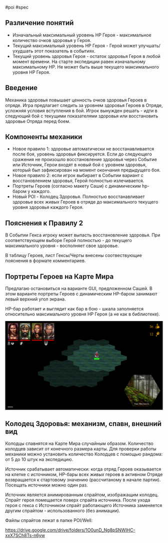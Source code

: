 #poi #spec

## Различение понятий

- Изначальный максимальный уровень HP Героя - максимальное количество очков здоровья у Героя. 
- Текущий максимальный уровень HP Героя - Герой может улучшать/ухудшать этот показатель в событиях.
- Текущий уровень здоровья Героя - остаток здоровья Героя в любой момент времени. На старте экспедиции равен изначальному максимальному HP. Не может быть выше текущего максимального уровня HP Героя.


## Введение

Механика здоровья повышает ценность очков здоровья Героев в отряде. Игра предлагает  следить за уровнем здоровья Героев в Отряде, усложняя условия вступления в бой. Игрок вынужден решать - идти в следующий бой с текущими показателями здоровья или восстановить здоровье Отряда перед боем.


## Компоненты механики

- Новое правило 1: здоровье автоматически не восстанавливается после боя, уровень здоровья фиксируется. Если до следующего сражения не произошло восстановление здоровья через Событие или  Источник, Герои входят в новый бой с уровнем здоровья, который был зафиксирован на момент окончания предыдущего боя.
- Новое правило 2: если игрок выбирает в Событии вариант с восстановлением здоровья, Герой полностью излечивается.
- Портреты Героев (согласно макету Саши) с динамическим hp-баром у каждого.
- Новый POI - Колодец Здоровья. Полностью восстанавливает здоровье всех _живых_ Героев в отряде до максимального текущего уровня здоровья каждого Героя.


## Пояснения к Правилу 2

В Событии Гекса игроку может выпасть восстановление здоровья. При соответствующем выборе Герой полностью - до текущего максимального уровня - восполняет свое здоровье.

В таблицу Героев, лист Гексы/Черты внесены соотвествующие пояснения в формате комментариев. 


## Портреты Героев на Карте Мира

Предлагаю остановиться на варианте GUI, предложенном Сашей. В этом варианте портреты Героев с динамическим HP-баром занимают левый верхний угол экрана.

HP-бар работает и выглядит как бар в бою - шкала заполняется относительно максимального уровня HP Героя (а не как в библиотеке).

![Design - карта.png](https://github.com/Arteg0r/DRKB/blob/main/Design%20-%20%D0%BA%D0%B0%D1%80%D1%82%D0%B0.png)


## Колодец Здоровья: механизм, спавн,  внешний вид

Колодцы спавнятся на Карте Мира случайным образом. Количество колодцев зависит от конечного размера карты. Для проверки работы механики можно установить количество Колодцев с помощью рандома: от 5 до 10 штук на экспедицию.

Источник срабатывает автоматически: когда отряд Героев оказывается на клетке с источником, HP-бары всех _живых_ героев в активном Отряде возвращается к стартовому значению (рассчитаному в начале партии). Посещать источники можно один раз.

Источник является анимированным спрайтом, изображащим колодец. Спрайт героя помещается поверх спрайта источника. После ухода героя с гекса с Источником спрайт работающего Источника заменяется другим спрайтом - использованного (без анимации).

Файлы спрайтов лежат в папке POI/Well:

https://drive.google.com/drive/folders/1O0unD_Ng8pSNWIHC-xxX7SCh8Ts-n6yw



